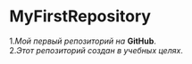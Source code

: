 # MyFirstRepository
1.*Мой первый репозиторий на* **GitHub**.  
2.*Этот репозиторий создан в учебных целях*.
